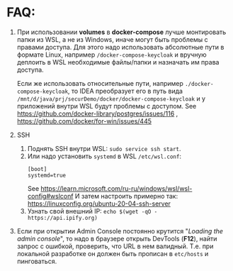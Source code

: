 # FAQ:

1. При использовании **volumes** в **docker-compose** лучше монтировать папки из WSL, а не из Windows, иначе могут быть
   проблемы с правами доступа. Для этого надо использовать абсолютные пути в формате Linux,
   например `/docker-compose-keycloak` и вручную деплоить в WSL необходимые файлы/папки и назначать им права доступа.
   
   [//]: # (TODO Проверить монтирование с путями Windows, т.е. D:\java\prj\securDemo\docker\docker-compose-keycloak\postgresql_data)
   Если же использовать относительные пути, например `./docker-compose-keycloak`, то IDEA преобразует его в путь вида
   `/mnt/d/java/prj/securDemo/docker/docker-compose-keycloak` и у приложений внутри WSL будут проблемы с доступом.
   See https://github.com/docker-library/postgres/issues/116 , https://github.com/docker/for-win/issues/445

2. SSH
   1. Поднять SSH внутри WSL: `sudo service ssh start`.
   2. Или надо установить `systemd` в WSL `/etc/wsl.conf`:
      ```
      [boot]
      systemd=true
      ```
      See https://learn.microsoft.com/ru-ru/windows/wsl/wsl-config#wslconf
      И затем настроить примерно так: https://linuxconfig.org/ubuntu-20-04-ssh-server
   3. Узнать свой внешний IP: `echo $(wget -qO - https://api.ipify.org)`

3. Если при открытии Admin Console постоянно крутится "_Loading the admin console_",
   то надо в браузере открыть DevTools (**F12**), найти запрос с ошибкой, проверить, что URL в нем валидный.
   Т.е. при локальной разработке он должен быть прописан в `etc/hosts` и пинговаться.